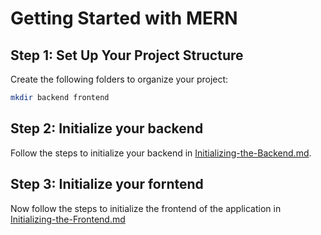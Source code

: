 # Getting Started with MERN

## Step 1: Set Up Your Project Structure

Create the following folders to organize your project:

```sh
mkdir backend frontend
```

## Step 2: Initialize  your backend

Follow the steps to initialize your backend in [Initializing-the-Backend.md](./backend/Initializing-The-Backend.md).

## Step 3: Initialize your forntend

Now follow the steps to initialize the frontend of the application in [Initializing-the-Frontend.md](./frontend/Initializing-The-Frontend.md)